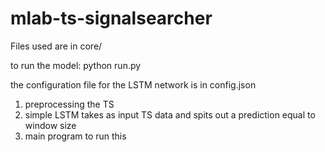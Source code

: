 # mlab-ts-signalsearcher

Files used are in core/

to run the model: python run.py

the configuration file for the LSTM network is in config.json

1. preprocessing the TS
2. simple LSTM takes as input TS data and spits out a prediction equal to window size
3. main program to run this
